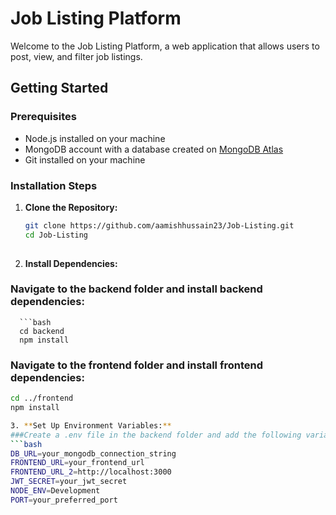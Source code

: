 # Job Listing Platform

Welcome to the Job Listing Platform, a web application that allows users to post, view, and filter job listings.

## Getting Started

### Prerequisites
- Node.js installed on your machine
- MongoDB account with a database created on [MongoDB Atlas](https://www.mongodb.com/atlas/database)
- Git installed on your machine

### Installation Steps

   1. **Clone the Repository:**
      ```bash
      git clone https://github.com/aamishhussain23/Job-Listing.git
      cd Job-Listing
   
   2. **Install Dependencies:**
   ### Navigate to the backend folder and install backend dependencies:
      ```bash
      cd backend
      npm install

### Navigate to the frontend folder and install frontend dependencies:
   ```bash
   cd ../frontend
   npm install

3. **Set Up Environment Variables:**
###Create a .env file in the backend folder and add the following variables:
   ```bash
   DB_URL=your_mongodb_connection_string
   FRONTEND_URL=your_frontend_url
   FRONTEND_URL_2=http://localhost:3000
   JWT_SECRET=your_jwt_secret
   NODE_ENV=Development
   PORT=your_preferred_port
